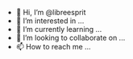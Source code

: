 - 👋 Hi, I’m @libreesprit
- 👀 I’m interested in ...
- 🌱 I’m currently learning ...
- 💞️ I’m looking to collaborate on ...
- 📫 How to reach me ...

<!---
libreesprit/libreesprit is a ✨ special ✨ repository because its `README.md` (this file) appears on your GitHub profile.
You can click the Preview link to take a look at your changes.
--->
